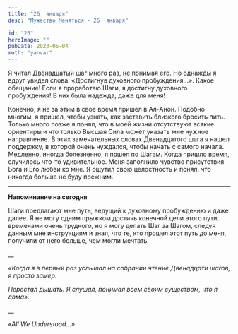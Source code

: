 ```yaml
---
title: "26  января"
desc: "Мужество Меняться - 26  января"

id: "26"
heroImage: ""
pubDate: 2023-05-04
moth: "yanvar"
---
```


Я читал Двенадцатый шаг много раз, не понимая его. Но однажды я вдруг увидел
слова: «Достигнув духовного пробуждения…». Какое обещание! Если я проработаю
Шаги, я достигну духовного пробуждения! В них была надежда, даже для меня!

Конечно, я не за этим в свое время пришел в Ал-Анон. Подобно многим, я пришел,
чтобы узнать, как заставить близкого бросить пить. Только много позже я понял,
что в моей жизни отсутствуют всякие ориентиры и что только Высшая Сила может
указать мне нужное направление. В этих замечательных словах Двенадцатого шага
я нашел поддержку, в которой очень нуждался, чтобы начать с самого начала.
Медленно, иногда болезненно, я пошел по Шагам. Когда пришло время, случилось
что-то удивительное. Меня заполнило чувство присутствия Бога и Его любви ко
мне. Я ощутил свою целостность и понял, что никогда больше не буду прежним.

---

**Напоминание на сегодня**

Шаги предлагают мне путь, ведущий к духовному пробуждению и даже далее. Я не
могу одним прыжком достичь конечной цели этого пути, временами очень трудного,
но я могу делать Шаг за Шагом, следуя данным мне инструкциям и зная, что те,
кто прошел этот путь до меня, получили от него больше, чем могли мечтать.

\_\_

_«Когда я в первый раз услышал на собрании чтение Двенадцати шагов, я просто
замер._

_Перестал дышать. Я слушал, понимая всем своим существом, что я дома»._

\_\_

_«All We Understood…»_
